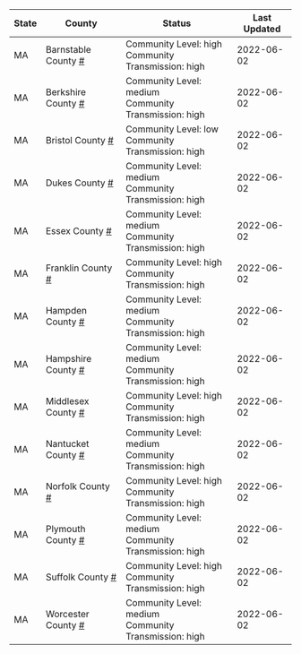 State | County | Status | Last Updated
--- | --- | --- | --- 
MA | Barnstable County <a href="#barnstable_county">#</a> | <a name="barnstable_county"></a>Community Level: high<br/>Community Transmission: high | 2022-06-02
MA | Berkshire County <a href="#berkshire_county">#</a> | <a name="berkshire_county"></a>Community Level: medium<br/>Community Transmission: high | 2022-06-02
MA | Bristol County <a href="#bristol_county">#</a> | <a name="bristol_county"></a>Community Level: low<br/>Community Transmission: high | 2022-06-02
MA | Dukes County <a href="#dukes_county">#</a> | <a name="dukes_county"></a>Community Level: medium<br/>Community Transmission: high | 2022-06-02
MA | Essex County <a href="#essex_county">#</a> | <a name="essex_county"></a>Community Level: medium<br/>Community Transmission: high | 2022-06-02
MA | Franklin County <a href="#franklin_county">#</a> | <a name="franklin_county"></a>Community Level: high<br/>Community Transmission: high | 2022-06-02
MA | Hampden County <a href="#hampden_county">#</a> | <a name="hampden_county"></a>Community Level: medium<br/>Community Transmission: high | 2022-06-02
MA | Hampshire County <a href="#hampshire_county">#</a> | <a name="hampshire_county"></a>Community Level: medium<br/>Community Transmission: high | 2022-06-02
MA | Middlesex County <a href="#middlesex_county">#</a> | <a name="middlesex_county"></a>Community Level: high<br/>Community Transmission: high | 2022-06-02
MA | Nantucket County <a href="#nantucket_county">#</a> | <a name="nantucket_county"></a>Community Level: medium<br/>Community Transmission: high | 2022-06-02
MA | Norfolk County <a href="#norfolk_county">#</a> | <a name="norfolk_county"></a>Community Level: high<br/>Community Transmission: high | 2022-06-02
MA | Plymouth County <a href="#plymouth_county">#</a> | <a name="plymouth_county"></a>Community Level: medium<br/>Community Transmission: high | 2022-06-02
MA | Suffolk County <a href="#suffolk_county">#</a> | <a name="suffolk_county"></a>Community Level: high<br/>Community Transmission: high | 2022-06-02
MA | Worcester County <a href="#worcester_county">#</a> | <a name="worcester_county"></a>Community Level: medium<br/>Community Transmission: high | 2022-06-02
